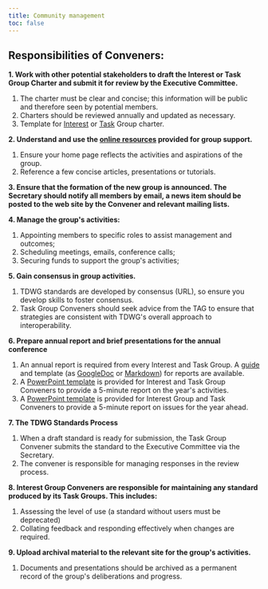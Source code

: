 ```yaml
---
title: Community management
toc: false
---
```


## Responsibilities of Conveners:

**1. Work with other potential stakeholders to draft the Interest or Task Group Charter and submit it for review by the Executive Committee.**

1. The charter must be clear and concise; this information will be public and therefore seen by potential members. 
1. Charters should be reviewed annually and updated as necessary. 
1. Template for [Interest](https://static.tdwg.org/documents/templates/TDWG_Interest_Group_Charter_Template_03.doc) or [Task](https://static.tdwg.org/documents/templates/TDWG_Task_Group_Charter_Template_03.doc) Group charter. 

**2. Understand and use the [online resources](/about/#resources) provided for group support.**

1. Ensure your home page reflects the activities and aspirations of the group. 
1. Reference a few concise articles, presentations or tutorials. 
    
**3. Ensure that the formation of the new group is announced. The Secretary should notify all members by email, a news item should be posted to the web site by the Convener and relevant mailing lists.**

**4. Manage the group's activities:**

1. Appointing members to specific roles to assist management and outcomes;
1. Scheduling meetings, emails, conference calls;
1. Securing funds to support the group's activities;

**5. Gain consensus in group activities.**

1. TDWG standards are developed by consensus (URL), so ensure you develop skills to foster consensus.
1. Task Group Conveners should seek advice from the TAG to ensure that strategies are consistent with TDWG's overall approach to interoperability.

**6. Prepare annual report and brief presentations for the annual conference**

1. An annual report is required from every Interest and Task Group. A [guide](/community/management/guide-to-reporting/) and template (as [GoogleDoc](http://drive.google.com/open?id=1VYHouWmgh94zUibFgDlTW_6cwCTsYbl6Kq9vsczFPjA) or [Markdown](https://github.com/tdwg/process/blob/master/annual-report-template.md)) for reports are available. 
1. A [PowerPoint template](http://old.tdwg.org/activities/convener-responsibilities/fileadmin/documentation/doc_templates/Template_Conveners_Opening_Report.ppt) is provided for Interest and Task Group Conveners to provide a 5-minute report on the year's activities. 
1. A [PowerPoint template](http://old.tdwg.org/activities/convener-responsibilities/fileadmin/documentation/doc_templates/Template_Conveners_Closing_Report.ppt) is provided for Interest Group and Task Conveners to provide a 5-minute report on issues for the year ahead.

**7. The TDWG Standards Process**

1. When a draft standard is ready for submission, the Task Group Convener submits the standard to the Executive Committee via the Secretary.
1. The convener is responsible for managing responses in the review process.

**8. Interest Group Conveners are responsible for maintaining any standard produced by its Task Groups. This includes:**

1. Assessing the level of use (a standard without users must be deprecated)
1. Collating feedback and responding effectively when changes are required. 

**9. Upload archival material to the relevant site for the group's activities.**

1. Documents and presentations should be archived as a permanent record of the group's deliberations and progress.
